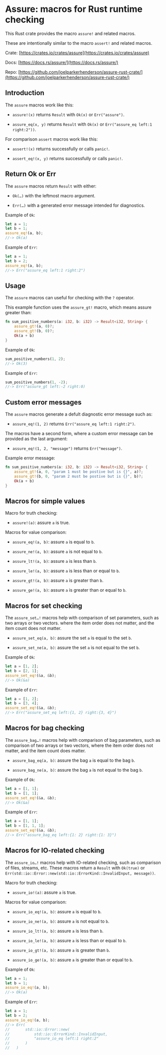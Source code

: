 # Assure: macros for Rust runtime checking

This Rust crate provides the macro `assure!` and related macros.

These are intentionally similar to the macro `assert!` and related macros.

Crate: [https://crates.io/crates/assure](https://crates.io/crates/assure)

Docs: [https://docs.rs/assure/](https://docs.rs/assure/)

Repo: [https://github.com/joelparkerhenderson/assure-rust-crate/](https://github.com/joelparkerhenderson/assure-rust-crate/)


## Introduction

The `assure` macros work like this:

* `assure!(x)` returns `Result` with `Ok(x)` or `Err("assure")`.

* `assure_eq(x, y)` returns `Result` with `Ok(x)` or `Err("assure_eq left:1 right:2"))`.

For comparison `assert` macros work like this:

* `assert!(x)` returns successfully or calls `panic!`.

* `assert_eq!(x, y)` returns successfully or calls `panic!`.


## Return Ok or Err

The `assure` macros return `Result` with either:

* `Ok(…)` with the leftmost macro argument.

* `Err(…)` with a generated error message intended for diagnostics.

Example of `Ok`:

```rust
let a = 1;
let b = 1;
assure_eq!(a, b);
//-> Ok(a)
```

Example of `Err`:

```rust
let a = 1;
let b = 2;
assure_eq!(a, b);
//-> Err("assure_eq left:1 right:2")
```


## Usage

The `assure` macros can useful for checking with the `?` operator.

This example function uses the `assure_gt!` macro, which means assure greater than:

```rust
fn sum_positive_numbers(a: i32, b: i32) -> Result<i32, String> {
    assure_gt!(a, 0)?;
    assure_gt!(b, 0)?;
    Ok(a + b)
}
```

Example of `Ok`:

```rust
sum_positive_numbers(1, 2);
//-> Ok(3)
```

Example of `Err`:

```rust
sum_positive_numbers(1, -2);
//-> Err("assure_gt left:-2 right:0)
```


## Custom error messages

The `assure` macros generate a defult diagnostic error message such as:

* `assure_eq!(1, 2)` returns `Err("assure_eq left:1 right:2")`.

The macros have a second form, where a custom error message can be provided
 as the last argument:

* `assure_eq!(1, 2, "message")` returns `Err("message")`.

Example error message:

```rust
fn sum_positive_numbers(a: i32, b: i32) -> Result<i32, String> {
    assure_gt!(a, 0, "param 1 must be postive but is {}", a)?;
    assure_gt!(b, 0, "param 2 must be postive but is {}", b)?;
    Ok(a + b)
}
```


## Macros for simple values

Macro for truth checking:

* `assure!(a)`: assure `a` is true.

Macros for value comparison:

* `assure_eq!(a, b)`: assure `a` is equal to `b`.

* `assure_ne!(a, b)`: assure `a` is not equal to `b`.

* `assure_lt!(a, b)`: assure `a` is less than `b`.

* `assure_le!(a, b)`: assure `a` is less than or equal to `b`.

* `assure_gt!(a, b)`: assure `a` is greater than `b`.

* `assure_ge!(a, b)`: assure `a` is greater than or equal to `b`.


## Macros for set checking

The `assure_set…!` macros help with comparison of set parameters, such as two arrays or two vectors. where the item order does not matter, and the item count does not matter.

* `assure_set_eq(a, b)`: assure the set `a` is equal to the set `b`.

* `assure_set_ne(a, b)`: assure the set `a` is not equal to the set `b`.

Example of `Ok`:

```rust
let a = [1, 2];
let b = [2, 1];
assure_set_eq!(&a, &b);
//-> Ok(&a)
```

Example of `Err`:

```rust
let a = [1, 2];
let b = [3, 4];
assure_set_eq!(&a, &b);
//-> Err("assure_set_eq left:{1, 2} right:{3, 4}")
```


## Macros for bag checking

The `assure_bag…!` macros help with comparison of bag parameters, such as comparison of two arrays or two vectors, where the item order does not matter, and the item count does matter.

* `assure_bag_eq(a, b)`: assure the bag `a` is equal to the bag `b`.

* `assure_bag_ne(a, b)`: assure the bag `a` is not equal to the bag `b`.

Example of `Ok`:

```rust
let a = [1, 1];
let b = [1, 1];
assure_set_eq!(&a, &b);
//-> Ok(&a)
```

Example of `Err`:

```rust
let a = [1, 1];
let b = [1, 1, 1];
assure_set_eq!(&a, &b);
//-> Err("assure_bag_eq left:{1: 2} right:{1: 3}")
```


## Macros for IO-related checking

The `assure_io…!` macros help with IO-related checking, such as comparison of files, streams, etc. These macros return a `Result` with `Ok(true)` or `Err(std::io::Error::new(std::io::ErrorKind::InvalidInput, message))`.

Macro for truth checking:

* `assure_io!(a)`: assure `a` is true.

Macros for value comparison:

* `assure_io_eq!(a, b)`: assure `a` is equal to `b`.

* `assure_io_ne!(a, b)`: assure `a` is not equal to `b`.

* `assure_io_lt!(a, b)`: assure `a` is less than `b`.

* `assure_io_le!(a, b)`: assure `a` is less than or equal to `b`.

* `assure_io_gt!(a, b)`: assure `a` is greater than `b`.

* `assure_io_ge!(a, b)`: assure `a` is greater than or equal to `b`.

Example of `Ok`:

```rust
let a = 1;
let b = 1;
assure_io_eq!(a, b);
//-> Ok(a)
```

Example of `Err`:

```rust
let a = 1;
let b = 2;
assure_io_eq!(a, b);
//-> Err(
//       std::io::Error::new(
//           std::io::ErrorKind::InvalidInput, 
//           "assure_io_eq left:1 right:2"
//       )
//   )
```
